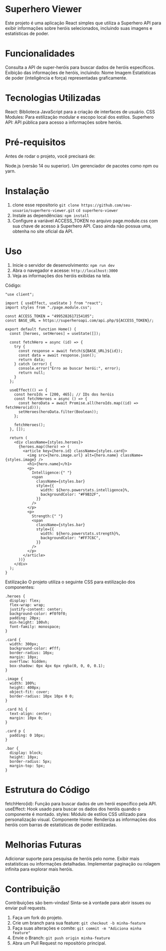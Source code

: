 # Superhero Viewer
Este projeto é uma aplicação React simples que utiliza a Superhero API para exibir informações sobre heróis selecionados, incluindo suas imagens e estatísticas de poder.

# Funcionalidades
Consulta a API de super-heróis para buscar dados de heróis específicos.
Exibição das informações de heróis, incluindo:
Nome
Imagem
Estatísticas de poder (inteligência e força) representadas graficamente.

# Tecnologias Utilizadas
React: Biblioteca JavaScript para a criação de interfaces de usuário.
CSS Modules: Para estilização modular e escopo local dos estilos.
Superhero API: API pública para acesso a informações sobre heróis.

# Pré-requisitos
Antes de rodar o projeto, você precisará de:

Node.js (versão 14 ou superior).
Um gerenciador de pacotes como npm ou yarn.
# Instalação
1. clone esse repositorio
```git clone https://github.com/seu-usuario/superhero-viewer.git```
   ```cd superhero-viewer ```
2. Instale as dependências:
   ```npm install```
3. Configure a variável ACCESS_TOKEN no arquivo page.module.css com sua chave de acesso à Superhero API. Caso ainda não possua uma, obtenha no site oficial da API.
# Uso
1. Inicie o servidor de desenvolvimento:
```npm run dev```
2. Abra o navegador e acesse:
```http://localhost:3000```
3. Veja as informações dos heróis exibidas na tela.


Código:
```
"use client";

import { useEffect, useState } from "react";
import styles from "./page.module.css";

const ACCESS_TOKEN = "4995282617154105";
const BASE_URL = https://superheroapi.com/api.php/${ACCESS_TOKEN}/;

export default function Home() {
  const [heroes, setHeroes] = useState([]);

  const fetchHero = async (id) => {
    try {
      const response = await fetch(${BASE_URL}${id});
      const data = await response.json();
      return data;
    } catch (error) {
      console.error("Erro ao buscar herói:", error);
      return null;
    }
  };

  useEffect(() => {
    const heroIds = [200, 465]; // IDs dos heróis
    const fetchHeroes = async () => {
      const heroData = await Promise.all(heroIds.map((id) => fetchHero(id)));
      setHeroes(heroData.filter(Boolean));
    };

    fetchHeroes();
  }, []);

  return (
    <div className={styles.heroes}>
      {heroes.map((hero) => (
        <article key={hero.id} className={styles.card}>
          <img src={hero.image.url} alt={hero.name} className={styles.image} />
          <h1>{hero.name}</h1>
          <p>
            Intelligence:{" "}
            <span
              className={styles.bar}
              style={{
                width: ${hero.powerstats.intelligence}%,
                backgroundColor: "#F9B32F",
              }}
            />
          </p>
          <p>
            Strength:{" "}
            <span
              className={styles.bar}
              style={{
                width: ${hero.powerstats.strength}%,
                backgroundColor: "#FF7C6C",
              }}
            />
          </p>
        </article>
      ))}
    </div>
  );
}   
```

Estilização
O projeto utiliza o seguinte CSS para estilização dos componentes:
```
.heroes {
  display: flex;
  flex-wrap: wrap;
  justify-content: center;
  background-color: #f0f0f0;
  padding: 20px;
  min-height: 100vh;
  font-family: monospace;
}

.card {
  width: 300px;
  background-color: #fff;
  border-radius: 10px;
  margin: 10px;
  overflow: hidden;
  box-shadow: 0px 4px 6px rgba(0, 0, 0, 0.1);
}

.image {
  width: 100%;
  height: 400px;
  object-fit: cover;
  border-radius: 10px 10px 0 0;
}

.card h1 {
  text-align: center;
  margin: 10px 0;
}

.card p {
  padding: 0 10px;
}

.bar {
  display: block;
  height: 10px;
  border-radius: 5px;
  margin-top: 5px;
}
```


# Estrutura do Código
fetchHero(id): Função para buscar dados de um herói específico pela API.
useEffect: Hook usado para buscar os dados dos heróis quando o componente é montado.
styles: Módulo de estilos CSS utilizado para personalização visual.
Componente Home: Renderiza as informações dos heróis com barras de estatísticas de poder estilizadas.

# Melhorias Futuras
Adicionar suporte para pesquisa de heróis pelo nome.
Exibir mais estatísticas ou informações detalhadas.
Implementar paginação ou rolagem infinita para explorar mais heróis.

# Contribuição
Contribuições são bem-vindas! Sinta-se à vontade para abrir issues ou enviar pull requests.

1. Faça um fork do projeto.
2. Crie um branch para sua feature:
 ```git checkout -b minha-feature```
3. Faça suas alterações e comite:
 ```git commit -m "Adiciona minha feature"```
4. Envie o Branch:
   ```git push origin minha-feature```
5. Abra um Pull Request no repositório principal.
   



